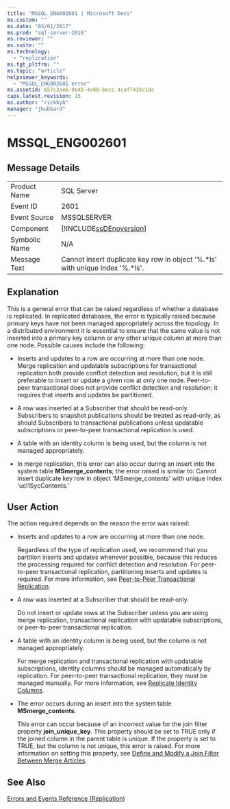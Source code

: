```yaml
---
title: "MSSQL_ENG002601 | Microsoft Docs"
ms.custom: ""
ms.date: "03/01/2017"
ms.prod: "sql-server-2016"
ms.reviewer: ""
ms.suite: ""
ms.technology: 
  - "replication"
ms.tgt_pltfrm: ""
ms.topic: "article"
helpviewer_keywords: 
  - "MSSQL_ENG002601 error"
ms.assetid: 657c3ae6-9e4b-4c60-becc-4caf7435c1dc
caps.latest.revision: 15
ms.author: "rickbyh"
manager: "jhubbard"
---
```

# MSSQL_ENG002601
    
## Message Details  
  
|||  
|-|-|  
|Product Name|SQL Server|  
|Event ID|2601|  
|Event Source|MSSQLSERVER|  
|Component|[!INCLUDE[ssDEnoversion](../../a9notintoc/includes/ssdenoversion-md.md)]|  
|Symbolic Name|N/A|  
|Message Text|Cannot insert duplicate key row in object '%.*ls' with unique index '%.\*ls'.|  
  
## Explanation  
 This is a general error that can be raised regardless of whether a database is replicated. In replicated databases, the error is typically raised because primary keys have not been managed appropriately across the topology. In a distributed environment it is essential to ensure that the same value is not inserted into a primary key column or any other unique column at more than one node. Possible causes include the following:  
  
-   Inserts and updates to a row are occurring at more than one node. Merge replication and updatable subscriptions for transactional replication both provide conflict detection and resolution, but it is still preferable to insert or update a given row at only one node. Peer-to-peer transactional does not provide conflict detection and resolution; it requires that inserts and updates be partitioned.  
  
-   A row was inserted at a Subscriber that should be read-only. Subscribers to snapshot publications should be treated as read-only, as should Subscribers to transactional publications unless updatable subscriptions or peer-to-peer transactional replication is used.  
  
-   A table with an identity column is being used, but the column is not managed appropriately.  
  
-   In merge replication, this error can also occur during an insert into the system table **MSmerge_contents**; the error raised is similar to: Cannot insert duplicate key row in object 'MSmerge_contents' with unique index 'ucl1SycContents.'  
  
## User Action  
 The action required depends on the reason the error was raised:  
  
-   Inserts and updates to a row are occurring at more than one node.  
  
     Regardless of the type of replication used, we recommend that you partition inserts and updates whenever possible, because this reduces the processing required for conflict detection and resolution. For peer-to-peer transactional replication, partitioning inserts and updates is required. For more information, see [Peer-to-Peer Transactional Replication](../../relational-databases/replication/transactional/peer-to-peer-transactional-replication.md).  
  
-   A row was inserted at a Subscriber that should be read-only.  
  
     Do not insert or update rows at the Subscriber unless you are using merge replication, transactional replication with updatable subscriptions, or peer-to-peer transactional replication.  
  
-   A table with an identity column is being used, but the column is not managed appropriately.  
  
     For merge replication and transactional replication with updatable subscriptions, identity columns should be managed automatically by replication. For peer-to-peer transactional replication, they must be managed manually. For more information, see [Replicate Identity Columns](../../relational-databases/replication/publish/replicate-identity-columns.md).  
  
-   The error occurs during an insert into the system table **MSmerge_contents**.  
  
     This error can occur because of an incorrect value for the join filter property **join_unique_key**. This property should be set to TRUE only if the joined column in the parent table is unique. If the property is set to TRUE, but the column is not unique, this error is raised. For more information on setting this property, see [Define and Modify a Join Filter Between Merge Articles](../../relational-databases/replication/publish/define-and-modify-a-join-filter-between-merge-articles.md).  
  
## See Also  
 [Errors and Events Reference &#40;Replication&#41;](../../relational-databases/replication/errors-and-events-reference-replication.md)  
  
  